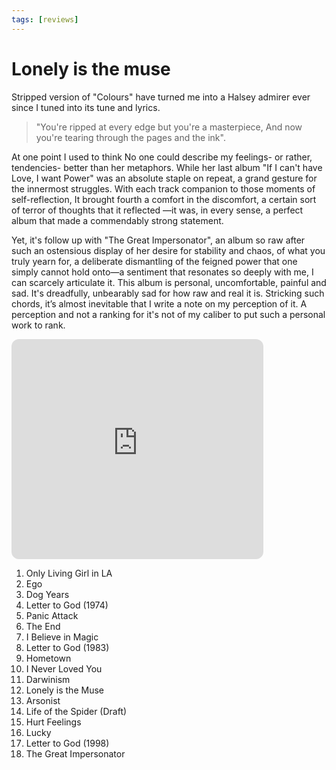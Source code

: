 ```yaml
---
tags: [reviews]
---
```

# Lonely is the muse
Stripped version of "Colours" have turned me into a Halsey admirer ever since I tuned into its tune and lyrics. 
> "You're ripped at every edge but you're a masterpiece, And now you're tearing through the pages and the ink".

At one point I used to think No one could describe my feelings- or rather, tendencies- better than her metaphors. While her last album "If I can't have Love, I want Power" was an absolute staple on repeat, a grand gesture for the innermost struggles. With each track companion to those moments of self-reflection, It brought fourth a comfort in the discomfort, a certain sort of terror of thoughts that it reflected —it was, in every sense, a perfect album that made a commendably strong statement.

Yet, it's follow up with "The Great Impersonator", an album so raw after such an ostensious display of her desire for stability and chaos, of what you truly yearn for, a deliberate dismantling of the feigned power that one simply cannot hold onto—a sentiment that resonates so deeply with me, I can scarcely articulate it. This album is personal, uncomfortable, painful and sad. It's dreadfully, unbearably sad for how raw and real it is. Stricking such chords, it’s almost inevitable that I write a note on my perception of it. A perception and not a ranking for it's not of my caliber to put such a personal work to rank. 

<iframe style="border-radius:12px" src="https://open.spotify.com/embed/album/4C23ofFqNhsaAEkThw2yRB?utm_source=generator" width="80%" height="352" frameBorder="0" allowfullscreen="" allow="autoplay; clipboard-write; encrypted-media; fullscreen; picture-in-picture" loading="lazy"></iframe>

1. Only Living Girl in LA
2. Ego
3. Dog Years 
4. Letter to God (1974)
5. Panic Attack 
6. The End 
7. I Believe in Magic
8. Letter to God (1983)
9. Hometown
10. I Never Loved You 
11. Darwinism
12. Lonely is the Muse
13. Arsonist
14. Life of the Spider (Draft)
15. Hurt Feelings
16. Lucky
17. Letter to God (1998)
18. The Great Impersonator
